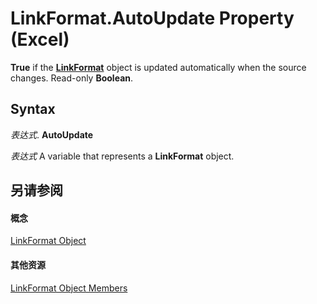 
# LinkFormat.AutoUpdate Property (Excel)

 **True** if the **[LinkFormat](3d8085bf-c113-7cbe-871b-01f3b6017824.md)** object is updated automatically when the source changes. Read-only **Boolean**.


## Syntax

 _表达式_. **AutoUpdate**

 _表达式_ A variable that represents a **LinkFormat** object.


## 另请参阅


#### 概念


[LinkFormat Object](3d8085bf-c113-7cbe-871b-01f3b6017824.md)
#### 其他资源


[LinkFormat Object Members](http://msdn.microsoft.com/library/c4d1328e-0bcb-5674-5569-67fcd50bccb0%28Office.15%29.aspx)